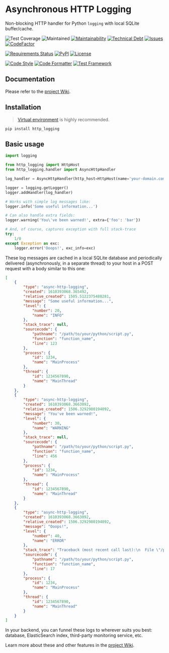 # Asynchronous HTTP Logging

Non-blocking HTTP handler for Python `logging` with local SQLite buffer/cache.

![Test Coverage](https://raw.githubusercontent.com/hacktlib/py-async-http-logging/main/coverage.svg)
![Maintained](https://img.shields.io/maintenance/yes/2021)
[![Maintainability](https://img.shields.io/codeclimate/maintainability/hacktlib/py-async-http-logging)](https://codeclimate.com/github/hacktlib/py-async-http-logging)
[![Technical Debt](https://img.shields.io/codeclimate/tech-debt/hacktlib/py-async-http-logging)](https://codeclimate.com/github/hacktlib/py-async-http-logging)
[![Issues](https://img.shields.io/codeclimate/issues/hacktlib/py-async-http-logging)](https://codeclimate.com/github/hacktlib/py-async-http-logging/issues?category=complexity&engine_name%5B%5D=structure&engine_name%5B%5D=duplication)
[![CodeFactor](https://www.codefactor.io/repository/github/hacktlib/py-async-http-logging/badge)](https://www.codefactor.io/repository/github/hacktlib/py-async-http-logging)

[![Requirements Status](https://requires.io/github/hacktlib/py-async-http-logging/requirements.svg?branch=main)](https://requires.io/github/hacktlib/py-async-http-logging/requirements/?branch=main)
[![PyPI](https://img.shields.io/pypi/v/http_logging)](https://pypi.org/project/http_logging/)
[![License](https://img.shields.io/badge/License-Apache%202.0-blue.svg)](https://opensource.org/licenses/Apache-2.0)

[![Code Style](https://img.shields.io/badge/code%20style-PEP8-lightgrey)](https://github.com/hhatto/autopep8/)
[![Code Formatter](https://img.shields.io/badge/formatter-autopep8-lightgrey)](https://github.com/hhatto/autopep8/)
[![Test Framework](https://img.shields.io/badge/testing-pytest-lightgrey)](https://github.com/pytest-dev/pytest/)


## Documentation

Please refer to the [project Wiki](https://github.com/hacktlib/py-async-http-logging/wiki).


## Installation

> [Virtual environment](https://docs.python.org/3/tutorial/venv.html) is highly recommended.

```shell
pip install http_logging
```


## Basic usage

```python
import logging

from http_logging import HttpHost
from http_logging.handler import AsyncHttpHandler

log_handler = AsyncHttpHandler(http_host=HttpHost(name='your-domain.com'))

logger = logging.getLogger()
logger.addHandler(log_handler)

# Works with simple log messages like:
logger.info('Some useful information...')

# Can also handle extra fields:
logger.warning('You\'ve been warned!', extra={'foo': 'bar'})

# And, of course, captures exception with full stack-trace
try:
    1/0
except Exception as exc:
    logger.error('Ooops!', exc_info=exc)
```

These log messages are cached in a local SQLite database and periodically delivered (asynchronously, in a separate thread) to your host in a POST request with a body similar to this one:

```json
[
    {
        "type": "async-http-logging",
        "created": 1610393068.365492,
        "relative_created": 1505.5122375488281,
        "message": "Some useful information...",
        "level": {
            "number": 20,
            "name": "INFO"
        },
        "stack_trace": null,
        "sourcecode": {
            "pathname": "/path/to/your/python/script.py",
            "function": "function_name",
            "line": 123
        },
        "process": {
            "id": 1234,
            "name": "MainProcess"
        },
        "thread": {
            "id": 1234567890,
            "name": "MainThread"
        }
    },
    {
        "type": "async-http-logging",
        "created": 1610393068.3663092,
        "relative_created": 1506.3292980194092,
        "message": "You've been warned!",
        "level": {
            "number": 30,
            "name": "WARNING"
        },
        "stack_trace": null,
        "sourcecode": {
            "pathname": "/path/to/your/python/script.py",
            "function": "function_name",
            "line": 456
        },
        "process": {
            "id": 1234,
            "name": "MainProcess"
        },
        "thread": {
            "id": 1234567890,
            "name": "MainThread"
        }
    },
    {
        "type": "async-http-logging",
        "created": 1610393068.3663092,
        "relative_created": 1506.3292980194092,
        "message": "Ooops!",
        "level": {
            "number": 40,
            "name": "ERROR"
        },
        "stack_trace": "Traceback (most recent call last):\n  File \"/path/to/your/python/script.py\", line 17, in function_name\n    1/0\nZeroDivisionError: division by zero\n",
        "sourcecode": {
            "pathname": "/path/to/your/python/script.py",
            "function": "function_name",
            "line": 17
        },
        "process": {
            "id": 1234,
            "name": "MainProcess"
        },
        "thread": {
            "id": 1234567890,
            "name": "MainThread"
        }
    }
]
```

In your backend, you can funnel these logs to wherever suits you best: database, ElasticSearch index, third-party monitoring service, etc.

Learn more about these and other features in the [project Wiki](https://github.com/hacktlib/py-async-http-logging/wiki).
